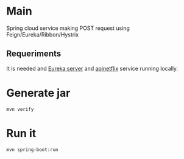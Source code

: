 # Main
Spring cloud service making POST request using Feign/Eureka/Ribbon/Hystrix

## Requeriments
It is needed and [Eureka server](https://github.com/jalp/eureka) and [apinetflix](https://github.com/jalp/api-netflix) service running locally.

# Generate jar
    mvn verify

# Run it
    mvn spring-boot:run